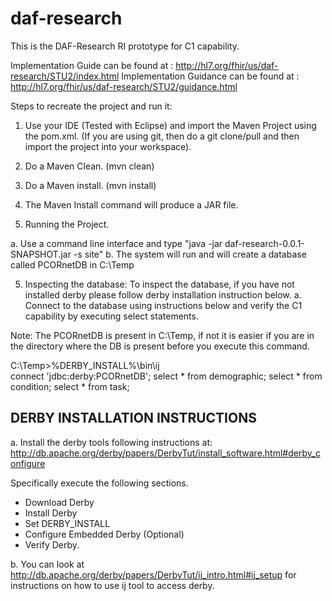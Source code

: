 # daf-research

This is the DAF-Research RI prototype for C1 capability.

Implementation Guide can be found at : http://hl7.org/fhir/us/daf-research/STU2/index.html 
Implementation Guidance can be found at : http://hl7.org/fhir/us/daf-research/STU2/guidance.html 

Steps to recreate the project and run it:

1. Use your IDE (Tested with Eclipse) and import the Maven Project using the pom.xml. 
(If you are using git, then do a git clone/pull and then import the project into your workspace).
2. Do a Maven Clean. (mvn clean)
3. Do a Maven install. (mvn install)
4. The Maven Install command will produce a JAR file.

4. Running the Project.

a. Use a command line interface and type "java -jar daf-research-0.0.1-SNAPSHOT.jar -s site"
b. The system will run and will create a database called PCORnetDB in C:\\Temp

5. Inspecting the database: To inspect the database, if you have not installed derby please follow derby installation instruction below.
a. Connect to the database using instructions below and verify the C1 capability by executing select statements. 

Note: The PCORnetDB is present in C:\Temp, if not it is easier if you are in the directory where the DB is present before you execute this command.

C:\Temp>%DERBY_INSTALL%\bin\ij  
connect 'jdbc:derby:PCORnetDB';
select * from demographic;
select * from condition;
select * from task;


DERBY INSTALLATION INSTRUCTIONS
--------------------------------
a. Install the derby tools following instructions at: 
http://db.apache.org/derby/papers/DerbyTut/install_software.html#derby_configure 

Specifically execute the following sections.
* Download Derby
* Install Derby
* Set DERBY_INSTALL
* Configure Embedded Derby (Optional)
* Verify Derby.

b. You can look at http://db.apache.org/derby/papers/DerbyTut/ij_intro.html#ij_setup  for instructions on how to use ij tool to access derby.


